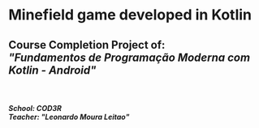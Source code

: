 <h1>Minefield game developed in Kotlin</h1>
<h2>Course Completion Project of:</br>
<i>"Fundamentos de Programação Moderna com Kotlin - Android"<i></h2></br>
<h5>
School: <b>COD3R</b></br>
Teacher: "Leonardo Moura Leitao"
</h5>
